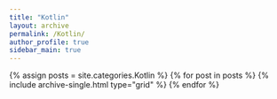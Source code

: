 ```yaml
---
title: "Kotlin"
layout: archive
permalink: /Kotlin/
author_profile: true
sidebar_main: true
---
```


{% assign posts = site.categories.Kotlin %}
{% for post in posts %} {% include archive-single.html type="grid" %} {% endfor %}